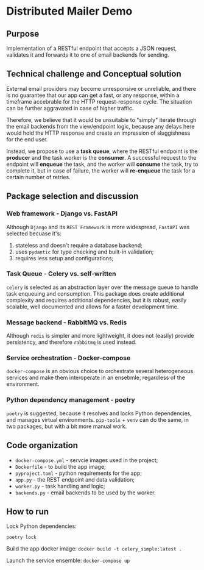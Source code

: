 # Distributed Mailer Demo

## Purpose

Implementation of a RESTful endpoint that accepts a JSON request, validates it and forwards it to one of email backends for sending.

## Technical challenge and Conceptual solution

External email providers may become unresponsive or unreliable, and there is no guarantee that our app can get a fast, or any response, within a timeframe accebrable for the HTTP request-response cycle. The situation can be further aggravated in case of higher traffic.

Therefore, we believe that it would be unsuitable to "simply" iterate through the email backends from the view/endpoint logic, because any delays here would hold the HTTP response and create an impression of sluggishness for the end user.

Instead, we propose to use a **task queue**, where the RESTful endpoint is the **producer** and the task worker is the **consumer**. A successful request to the endpoint will **enqueue** the task, and the worker will **consume** the task, try to complete it, but in case of failure, the worker will **re-enqueue** the task for a certain number of retries.

## Package selection and discussion

### Web framework - Django vs. FastAPI

Although `Django` and its `REST Framework` is more widespread, `FastAPI` was selected becuase it's:

1. stateless and doesn't require a database backend;
2. uses `pydantic` for type checking and built-in validation;
3. requires less setup and configurations;

### Task Queue - Celery vs. self-written

`celery` is selected as an abstraction layer over the message queue to handle task enqueuing and consumption. This package does create additional complexity and requires additional dependencies, but it is robust, easily scalable, well documented and allows for a faster development time.

### Message backend - RabbitMQ vs. Redis

Although `redis` is simpler and more lightweight, it does not (easily) provide persistency, and therefore `rabbitmq` is used instead.

### Service orchestration - Docker-compose

`docker-compose` is an obvious choice to orchestrate several heterogeneous services and make them interoperate in an ensebmle, regardless of the environment.

### Python dependency management - poetry

`poetry` is suggested, because it resolves and locks Python dependencies, and manages virtual environments. `pip-tools` + `venv` can do the same, in two packages, but with a bit more manual work.

## Code organization

- `docker-compose.yml` - servcie images used in the project;
- `Dockerfile` - to build the app image;
- `pyproject.toml` - python requirements for the app;
- `app.py` - the REST endpoint and data validation;
- `worker.py` - task handling and logic;
- `backends.py` - email backends to be used by the worker.

## How to run

Lock Python dependencies:

`poetry lock`

Build the app docker image:
`docker build -t celery_simple:latest .`

Launch the service ensemble:
`docker-compose up`
